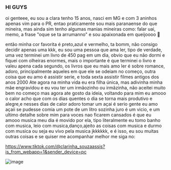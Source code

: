 ### HI GUYS 

oi genteee, eu sou a clara tenho 15 anos, nasci em MG e com 3 aninhos apenas vim para o PR, entao praticamente sou mais paranaense do que mineira, mas ainda sim tenho algumas 
manias mineiras como: falar uai, memo, a frase "oque se ta arrumanno" e sou apaixonada em queijoooo 🧀

então minha cor favorita é preto,azul e vermelho, ta bomm, não consigo decidir apenas uma kkk, eu sou uma pessoa que ama ler, tipo de verdade, uma vez terminei um livro de 450 pag 
em um dia, obvio que eu não dormi e fiquei com olheiras enormes, mais o importante é que terminei o livro e valeu apena cada segundo, os livros que eu mais amo ler é sobre romance,
adoro, principalmente aqueles em que ele se odeiam no começo, outra coisa que eu amo é assistir serie, e toda sexta assistir filmes antigos dos anos 2000
Ate agora na minha vida eu era filha única, mas adivinha minha mãe engravidou e eu vou ter um irmãozinho ou irmãzinha, não aceitei muito bem no começo mas agora ate gosto da
ideia, voltando para mim eu amooo o calor acho que com os dias quentes o dia se torna mais produtivo e alegre,e nesses dias de calor adoro tomar um açai é serio gente eu amo açaii
se pudesse comia um pote de um litro sozinha juro é um vicio, e um ultimo detalhe sobre mim para voces nao ficarem cansados é que eu amooo musica meu dia é movido por ela, tipo literalmente
eu tomo banho com musica, leio com musica,danço,ajeito as coisas com musica e durmo com musica ou seja eu vivo pela musica jkkkkkk, e é isso, eu sou muitas outras coisas e se quiser 
me acompanhar melhor me siga no:

https://www.tiktok.com/@clarinha_souzaassis?is_from_webapp=1&sender_device=pc

![image](https://i.pinimg.com/564x/63/41/7c/63417c5ccddba3d99d7ee5ff2741dfcc.jpg)




